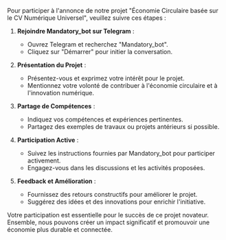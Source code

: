 Pour participer à l'annonce de notre projet "Économie Circulaire basée sur le CV Numérique Universel", veuillez suivre ces étapes :

1. **Rejoindre Mandatory_bot sur Telegram** :
   - Ouvrez Telegram et recherchez "Mandatory_bot".
   - Cliquez sur "Démarrer" pour initier la conversation.

2. **Présentation du Projet** :
   - Présentez-vous et exprimez votre intérêt pour le projet.
   - Mentionnez votre volonté de contribuer à l'économie circulaire et à l'innovation numérique.

3. **Partage de Compétences** :
   - Indiquez vos compétences et expériences pertinentes.
   - Partagez des exemples de travaux ou projets antérieurs si possible.

4. **Participation Active** :
   - Suivez les instructions fournies par Mandatory_bot pour participer activement.
   - Engagez-vous dans les discussions et les activités proposées.

5. **Feedback et Amélioration** :
   - Fournissez des retours constructifs pour améliorer le projet.
   - Suggérez des idées et des innovations pour enrichir l'initiative.

Votre participation est essentielle pour le succès de ce projet novateur. Ensemble, nous pouvons créer un impact significatif et promouvoir une économie plus durable et connectée.